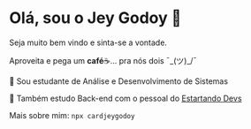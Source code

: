 # Olá, sou o Jey Godoy 👋

Seja muito bem vindo e sinta-se a vontade.

Aproveita e pega um **café**☕... pra nós dois  ¯\_(ツ)_/¯

🔭 Sou estudante de Análise e Desenvolvimento de Sistemas

🌱 Também estudo Back-end com o pessoal do [Estartando Devs](https://github.com/estartandodevs-course/)

Mais sobre mim: `npx cardjeygodoy`

